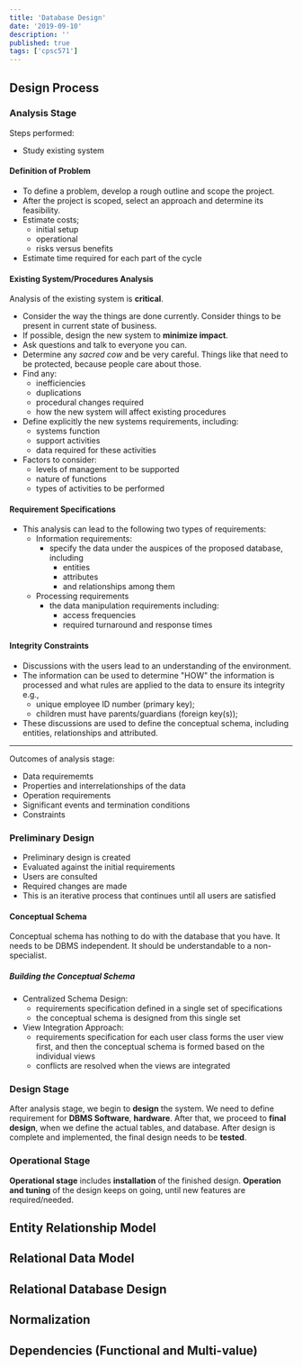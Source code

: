 ```yaml
---
title: 'Database Design'
date: '2019-09-10'
description: ''
published: true
tags: ['cpsc571']
---
```


## Design Process

### Analysis Stage

Steps performed:

- Study existing system

#### Definition of Problem

- To define a problem, develop a rough outline and scope the project.
- After the project is scoped, select an approach and determine its feasibility.
- Estimate costs;
  - initial setup
  - operational
  - risks versus benefits
- Estimate time required for each part of the cycle

#### Existing System/Procedures Analysis

Analysis of the existing system is **critical**.

- Consider the way the things are done currently. Consider things to be present in current state of business.
- If possible, design the new system to **minimize impact**.
- Ask questions and talk to everyone you can.
- Determine any _sacred cow_ and be very careful. Things like that need to be protected, because people care about those.
- Find any:
  - inefficiencies
  - duplications
  - procedural changes required
  - how the new system will affect existing procedures
- Define explicitly the new systems requirements, including:
  - systems function
  - support activities
  - data required for these activities
- Factors to consider:
  - levels of management to be supported
  - nature of functions
  - types of activities to be performed

#### Requirement Specifications

- This analysis can lead to the following two types of requirements:
  - Information requirements:
    - specify the data under the auspices of the proposed database, including
      - entities
      - attributes
      - and relationships among them
  - Processing requirements
    - the data manipulation requirements including:
      - access frequencies
      - required turnaround and response times

#### Integrity Constraints

- Discussions with the users lead to an understanding of the environment.
- The information can be used to determine "HOW" the information is processed and what rules are applied to the data to ensure its integrity e.g.,
  - unique employee ID number (primary key);
  - children must have parents/guardians (foreign key(s));
- These discussions are used to define the conceptual schema, including entities, relationships and attributed.

---

Outcomes of analysis stage:

- Data requirememts
- Properties and interrelationships of the data
- Operation requirements
- Significant events and termination conditions
- Constraints

### Preliminary Design

- Preliminary design is created
- Evaluated against the initial requirements
- Users are consulted
- Required changes are made
- This is an iterative process that continues until all users are satisfied

#### Conceptual Schema

Conceptual schema has nothing to do with the database that you have. It needs to be DBMS independent. It should be understandable to a non-specialist.

 <!-- TODO -->

##### Building the Conceptual Schema

- Centralized Schema Design:
  - requirements specification defined in a single set of specifications
  - the conceptual schema is designed from this single set
- View Integration Approach:
  - requirements specification for each user class forms the user view first, and then the conceptual schema is formed based on the individual views
  - conflicts are resolved when the views are integrated

### Design Stage

After analysis stage, we begin to **design** the system. We need to define requirement for **DBMS Software**, **hardware**. After that, we proceed to **final design**, when we define the actual tables, and database. After design is complete and implemented, the final design needs to be **tested**.

### Operational Stage

**Operational stage** includes **installation** of the finished design. **Operation and tuning** of the design keeps on going, until new features are required/needed.

## Entity Relationship Model

## Relational Data Model

## Relational Database Design

## Normalization

## Dependencies (Functional and Multi-value)
